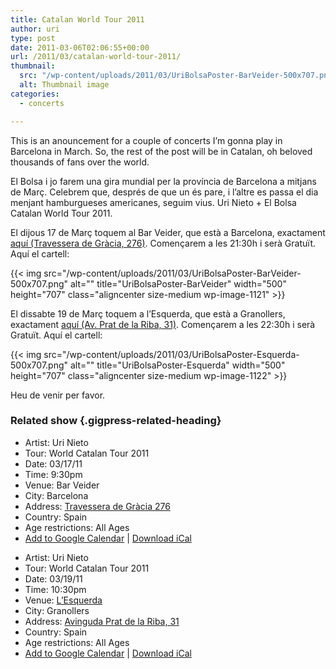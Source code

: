 ```yaml
---
title: Catalan World Tour 2011
author: uri
type: post
date: 2011-03-06T02:06:55+00:00
url: /2011/03/catalan-world-tour-2011/
thumbnail:
  src: "/wp-content/uploads/2011/03/UriBolsaPoster-BarVeider-500x707.png"
  alt: Thumbnail image
categories:
  - concerts

---
```

This is an anouncement for a couple of concerts I&#8217;m gonna play in Barcelona in March. So, the rest of the post will be in Catalan, oh beloved thousands of fans over the world.

El Bolsa i jo farem una gira mundial per la província de Barcelona a mitjans de Març. Celebrem que, després de que un és pare, i l&#8217;altre es passa el dia menjant hamburgueses americanes, seguim vius. Uri Nieto + El Bolsa Catalan World Tour 2011.

El dijous 17 de Març toquem al Bar Veider, que està a Barcelona, exactament [aquí (Travessera de Gràcia, 276)][1]. Començarem a les 21:30h i serà Gratuït. Aquí el cartell:

{{< img src="/wp-content/uploads/2011/03/UriBolsaPoster-BarVeider-500x707.png" alt="" title="UriBolsaPoster-BarVeider" width="500" height="707" class="aligncenter size-medium wp-image-1121" >}} 

El dissabte 19 de Març toquem a l&#8217;Esquerda, que està a Granollers, exactament [aquí (Av. Prat de la Riba, 31)][2]. Començarem a les 22:30h i serà Gratuït. Aquí el cartell:

{{< img src="/wp-content/uploads/2011/03/UriBolsaPoster-Esquerda-500x707.png" alt="" title="UriBolsaPoster-Esquerda" width="500" height="707" class="aligncenter size-medium wp-image-1122" >}} 

Heu de venir per favor.

### Related show {.gigpress-related-heading}

<ul class="gigpress-related-show active">
  <li>
    <span class="gigpress-related-label">Artist:</span> <span class="gigpress-related-item">Uri Nieto</span>
  </li>
  <li>
    <span class="gigpress-related-label">Tour:</span> <span class="gigpress-related-item">World Catalan Tour 2011</span>
  </li>
  <li>
    <span class="gigpress-related-label">Date:</span> <span class="gigpress-related-item">03/17/11 </span>
  </li>
  <li>
    <span class="gigpress-related-label">Time:</span> <span class="gigpress-related-item">9:30pm</span>
  </li>
  <li>
    <span class="gigpress-related-label">Venue:</span> <span class="gigpress-show-related">Bar Veider</span>
  </li>
  <li>
    <span class="gigpress-related-label">City:</span> <span class="gigpress-related-item">Barcelona </span>
  </li>
  <li>
    <span class="gigpress-related-label">Address:</span> <span class="gigpress-related-item"><a href="http://maps.google.com/maps?&q=Travessera+de+Gr%C3%A0cia+276,Barcelona,ES" class="gigpress-address">Travessera de Gràcia 276</a></span>
  </li>
  <li>
    <span class="gigpress-related-label">Country:</span> <span class="gigpress-related-item">Spain</span>
  </li>
  <li>
    <span class="gigpress-related-label">Age restrictions:</span> <span class="gigpress-related-item">All Ages</span>
  </li>
  <li>
    <a href="http://www.google.com/calendar/event?action=TEMPLATE&text=Uri+Nieto+at+Bar+Veider&dates=20110318T013000Z/20110318T013000Z&sprop=website:http%3A%2F%2Furinieto.com&sprop=name:Uri+Nieto&location=Bar+Veider%2C+Travessera+de+Gr%C3%A0cia+276%2C+Barcelona%2C+ES&details=Tour%3A+World+Catalan+Tour+2011.+All+Ages&trp=true;">Add to Google Calendar</a> | <a href="/?feed=gigpress-ical&show_id=1">Download iCal</a>
  </li>
</ul>

<ul class="gigpress-related-show active">
  <li>
    <span class="gigpress-related-label">Artist:</span> <span class="gigpress-related-item">Uri Nieto</span>
  </li>
  <li>
    <span class="gigpress-related-label">Tour:</span> <span class="gigpress-related-item">World Catalan Tour 2011</span>
  </li>
  <li>
    <span class="gigpress-related-label">Date:</span> <span class="gigpress-related-item">03/19/11 </span>
  </li>
  <li>
    <span class="gigpress-related-label">Time:</span> <span class="gigpress-related-item">10:30pm</span>
  </li>
  <li>
    <span class="gigpress-related-label">Venue:</span> <span class="gigpress-show-related"><a href="http://esquerda.bloc.cat/">L&#8217;Esquerda</a></span>
  </li>
  <li>
    <span class="gigpress-related-label">City:</span> <span class="gigpress-related-item">Granollers </span>
  </li>
  <li>
    <span class="gigpress-related-label">Address:</span> <span class="gigpress-related-item"><a href="http://maps.google.com/maps?&q=Avinguda+Prat+de+la+Riba%2C+31,Granollers,ES" class="gigpress-address">Avinguda Prat de la Riba, 31</a></span>
  </li>
  <li>
    <span class="gigpress-related-label">Country:</span> <span class="gigpress-related-item">Spain</span>
  </li>
  <li>
    <span class="gigpress-related-label">Age restrictions:</span> <span class="gigpress-related-item">All Ages</span>
  </li>
  <li>
    <a href="http://www.google.com/calendar/event?action=TEMPLATE&text=Uri+Nieto+at+L%27Esquerda&dates=20110320T023000Z/20110320T023000Z&sprop=website:http%3A%2F%2Furinieto.com&sprop=name:Uri+Nieto&location=L%27Esquerda%2C+Avinguda+Prat+de+la+Riba%2C+31%2C+Granollers%2C+ES&details=Tour%3A+World+Catalan+Tour+2011.+All+Ages&trp=true;">Add to Google Calendar</a> | <a href="/?feed=gigpress-ical&show_id=2">Download iCal</a>
  </li>
</ul>

 [1]: http://maps.google.com/maps?q=Travessera+de+Gr%C3%A0cia+276&ie=UTF8&hq=&hnear=Travessera+de+Gr%C3%A0cia,+276,+08025+Barcelona,+Catalunya,+Spain&t=h&z=16
 [2]: http://maps.google.com/maps?q=Avinguda+d%27Enric+Prat+de+la+Riba,+31,+08401+Granollers,+Barcelona,+Catalunya,+Spain&ie=UTF8&hl=en&geocode=FYzPegIdkuIiAA&split=0&sll=37.0625,-95.677068&sspn=23.875,57.630033&hq=&hnear=Avinguda+d%27Enric+Prat+de+la+Riba,+31,+08401+Granollers,+Barcelona,+Catalunya,+Spain&t=h&z=16